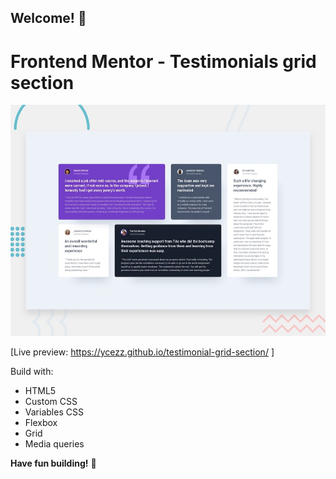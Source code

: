 ## Welcome! 👋

# Frontend Mentor - Testimonials grid section

![Design preview for the Testimonials grid section coding challenge](./design/desktop-preview.jpg)

[Live preview: https://ycezz.github.io/testimonial-grid-section/ ]

Build with:

- HTML5
- Custom CSS
- Variables CSS
- Flexbox
- Grid
- Media queries

**Have fun building!** 🚀
